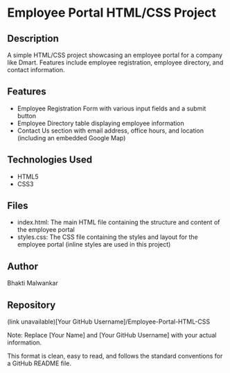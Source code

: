 # Employee Portal HTML/CSS Project

## Description

A simple HTML/CSS project showcasing an employee portal for a company like Dmart. Features include employee registration, employee directory, and contact information.

## Features

- Employee Registration Form with various input fields and a submit button
- Employee Directory table displaying employee information
- Contact Us section with email address, office hours, and location (including an embedded Google Map)

## Technologies Used

- HTML5
- CSS3

## Files

- index.html: The main HTML file containing the structure and content of the employee portal
- styles.css: The CSS file containing the styles and layout for the employee portal (inline styles are used in this project)

## Author
Bhakti Malwankar

## Repository

(link unavailable)[Your GitHub Username]/Employee-Portal-HTML-CSS

Note: Replace [Your Name] and [Your GitHub Username] with your actual information.

This format is clean, easy to read, and follows the standard conventions for a GitHub README file.
